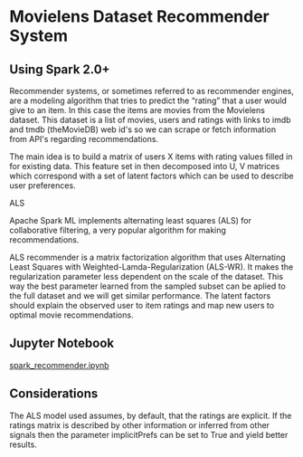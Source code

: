 # Movielens Dataset Recommender System

## Using Spark 2.0+

Recommender systems, or sometimes referred to as recommender engines, are a modeling algorithm that tries to predict the “rating” that a user would give to an item. In this case the items are movies from the Movielens dataset. This dataset is a list of movies, users and ratings with links to imdb and tmdb (theMovieDB) web id's so we can scrape or fetch information from API's regarding recommendations.

The main idea is to build a matrix of users X items with rating values filled in for existing data. This feature set in then decomposed into U, V matrices which correspond with a set of latent factors which can be used to describe user preferences.

ALS

Apache Spark ML implements alternating least squares (ALS) for collaborative filtering, a very popular algorithm for making recommendations.

ALS recommender is a matrix factorization algorithm that uses Alternating Least Squares with Weighted-Lamda-Regularization (ALS-WR). It makes the regularization parameter less dependent on the scale of the dataset. This way the best parameter learned from the sampled subset can be aplied to the full dataset and we will get similar performance. The latent factors should explain the observed user to item ratings and map new users to optimal movie recommendations.

## Jupyter Notebook

 [spark_recommender.ipynb](spark_recommender.ipynb)

## Considerations

The ALS model used assumes, by default, that the ratings are explicit. If the ratings matrix is described by other information or inferred from other signals then the parameter implicitPrefs can be set to True and yield better results.
